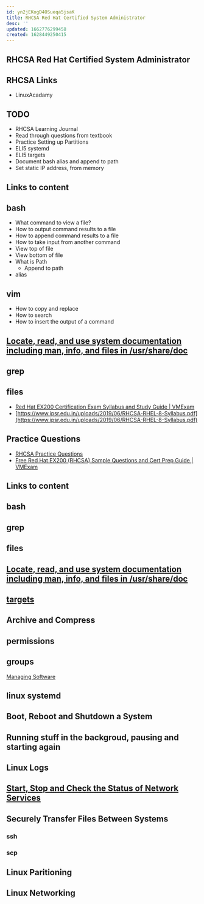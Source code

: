 ```yaml
---
id: yn2jEKogD4OSueqa5jsaK
title: RHCSA Red Hat Certified System Administrator
desc: ''
updated: 1662776299458
created: 1628449250415
---
```


RHCSA Red Hat Certified System Administrator
--------------------------------------------

RHCSA Links
-----------

*   LinuxAcadamy

TODO
----

*   RHCSA Learning Journal
*   Read through questions from textbook
*   Practice Setting up Partitions
*   ELI5 systemd
*   ELI5 targets
*   Document bash alias and append to path
*   Set static IP address, from memory

Links to content
----------------

bash
----

*   What command to view a file?
*   How to output command results to a file
*   How to append command results to a file
*   How to take input from another command
*   View top of file
*   View bottom of file
*   What is Path
    *   Append to path
*   alias

vim
---

*   How to copy and replace
*   How to search
*   How to insert the output of a command

[Locate, read, and use system documentation including man, info, and files in /usr/share/doc](#root/vTfQJYPyFCoL)
-----------------------------------------------------------------------------------------------------------------

grep
----

files
-----

*   [Red Hat EX200 Certification Exam Syllabus and Study Guide | VMExam](https://www.vmexam.com/red-hat/red-hat-ex200-rhcsa-certification-exam-syllabus)
*   [https://www.ipsr.edu.in/uploads/2019/06/RHCSA-RHEL-8-Syllabus.pdf](https://www.ipsr.edu.in/uploads/2019/06/RHCSA-RHEL-8-Syllabus.pdf)

Practice Questions
------------------

*   [RHCSA Practice Questions](https://rhcsapracticequestions.com/questions/questions)
*   [Free Red Hat EX200 (RHCSA) Sample Questions and Cert Prep Guide | VMExam](https://www.vmexam.com/red-hat/red-hat-ex200-certification-exam-sample-questions)

Links to content
----------------

bash
----

grep
----

files
-----

[Locate, read, and use system documentation including man, info, and files in /usr/share/doc](#root/vTfQJYPyFCoL)
-----------------------------------------------------------------------------------------------------------------

[targets](../../linux/Cron%20%20Systemd%20%20Process%20Management/targets.md)
-----------------------------------------------------------------------------

Archive and Compress
--------------------

### [](dentropydaemon-wiki/Software/List/star%7Cwiki.software.List.star#star)

### [](gzip%7Cwiki.software.List.gzip#gzip)

### [](tar%7Cwiki.software.List.tar#tar)

permissions
-----------

groups
------

[Managing Software](../../linux/Managing%20Software.md)

linux systemd
-------------

Boot, Reboot and Shutdown a System
----------------------------------

Running stuff in the backgroud, pausing and starting again
----------------------------------------------------------

Linux Logs
----------

[Start, Stop and Check the Status of Network Services](#root/uTNnrePqFhEm)
--------------------------------------------------------------------------

Securely Transfer Files Between Systems
---------------------------------------

### ssh

### scp

Linux Paritioning
-----------------

Linux Networking
----------------
